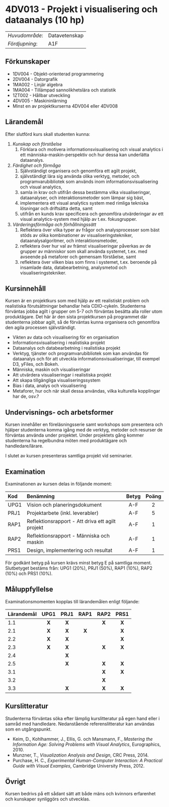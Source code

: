 # 4DV013 - Projekt i visualisering och dataanalys (10 hp)

|     |     |
| --- | --- | 
| *Huvudområde*: | Datavetenskap | 
| *Fördjupning*: | A1F | 

## Förkunskaper

- 1DV004 - Objekt-orienterad programmering
- 2DV004 - Datorgrafik
- 1MA002 - Linjär algebra
- 1MA004 - Tillämpad sannolikhetslära och statistik
- 1ZT002 - Hållbar utveckling
- 4DV005 - Maskininlärning
- Minst en av projektkurserna 4DV004 eller 4DV008

## Lärandemål

Efter slutförd kurs skall studenten kunna:

1. *Kunskap och förståelse*
    1. Förklara och motivera informationsvisualisering och visual analytics i ett människa-maskin-perspektiv och hur dessa kan underlätta dataanalys.
2. *Färdighet och förmåga*
    1. Självständigt organisera och genomföra ett agilt projekt,
    2. självständigt lära sig använda olika verktyg, metoder, och programvarubibliotek som används inom informationsvisualisering och visual analytics,
    3. samla in krav och utifrån dessa bestämma vilka visualiseringar, dataanalyser, och interaktionsmetoder som lämpar sig bäst,
    4. implementera ett visual analytics system med rimliga tekniska lösningar och driftsätta detta, samt
    5. utifrån en kunds krav specificera och genomföra utvärderingar av ett visual analytics-system med hjälp av t.ex. fokusgrupper.
3. *Värderingsförmåga och förhållningssätt*
    1. Reflektera över vilka typer av frågor och analysprocesser som bäst stöds av olika kombinationer av visualiseringstekniker, dataanalysalgoritmer, och interaktionsmetoder,
    2. reflektera över hur val av främst visualiseringar påverkas av de grupper av människor som skall använda systemet, t.ex. med avseende på metaforer och gemensam förståelse, samt
    3. reflektera över vilken bias som finns i systemet, t.ex. beroende på insamlade data, databearbetning, analysmetod och visualiseringstekniker.

## Kursinnehåll

Kursen är en projektkurs som med hjälp av ett realistiskt problem och realistiska förutsättningar behandlar hela CDIO-cykeln. Studenterna förväntas jobba agilt i grupper om 5-7 och förväntas besätta alla roller utom produktägare.  Det här är den sista projektkursen på programmet där studenterna jobbar agilt, så de förväntas kunna organisera och genomföra den agila processen självständigt. 

- Vikten av data och visualisering för en organisation
- Informationsvisualisering i realistiska projekt
- Dataanalys och databearbetning i realistiska projekt 
- Verktyg, tjänster och programvarubibliotek som kan användas för dataanalys och för att utveckla informationsvisualiseringar, till exempel D3, yFiles, och Bokeh.
- Människa, maskin och visualiseringar
- Att utvärdera visualiseringar i realistiska projekt 
- Att skapa tillgängliga visualiseringssystem
- Bias i data, analys och visualisering
- Metaforer, hur och när skall dessa användas, vilka kulturella kopplingar har de, osv.?

## Undervisnings- och arbetsformer

Kursen innehåller en föreläsningsserie samt workshops som presentera och hjälper studenterna  komma igång med de verktyg, metoder och resurser de förväntas använda under projektet. Under projektets gång kommer studenterna ha regelbundna möten med produktägare och handledare/lärare.  
 
I slutet av kursen presenteras samtliga projekt vid seminarier.

## Examination

Examinationen av kursen delas in följande moment:

| Kod  | Benämning                                        | Betyg | Poäng |  
| :--- | :--------------------------------------          | :---: | :---: |  
| UPG1 | Vision och planeringsdokument                    | A-F   | 2     |  
| PRJ1 | Projektarbete (inkl. leverabler)                 | A-F   | 5     |  
| RAP1 | Reflektionsrapport - Att driva ett agilt projekt | A-F   | 1     |  
| RAP2 | Reflektionsrapport - Människa och maskin        | A-F   | 1     |  
| PRS1 | Design, implementering och resultat              | A-F   | 1     |  

För godkänt betyg på kursen krävs minst betyg E på samtliga moment. Slutbetyget bestäms från: UPG1 (20%), PRJ1 (50%), RAP1 (10%), RAP2 (10%) och PRS1 (10%).

## Måluppfyllelse

Examinationsmomenten kopplas till lärandemålen enligt följande:

| Lärandemål | UPG1  | PRJ1  | RAP1  | RAP2  | PRS1  |
| :--------- | :---: | :---: | :---: | :---: | :---: |
| 1.1        | **X** | **X** |       | **X** | **X** |
| 2.1        | **X** | **X** | **X** |       | **X** |
| 2.2        | **X** | **X** |       |       | **X** |
| 2.3        | **X** | **X** |       | **X** | **X** |
| 2.4        |       | **X** |       |       |       |
| 2.5        |       | **X** |       | **X** | **X** |
| 3.1        |       |       |       | **X** | **X** |
| 3.2        |       |       |       | **X** |       |
| 3.3        |       | **X** |       | **X** | **X** |

## Kurslitteratur

Studenterna förväntas söka efter lämplig kurslitteratur på egen hand eller i samråd med handledare. Nedanstående referenslitteratur kan användas som en utgångspunkt.

- Keim, D., Kohlhammer, J., Ellis, G. och Mansmann, F., *Mastering the Information Age: Solving Problems with Visual Analytics*, Eurographics, 2010.
- Munzner, T., *Visualization Analysis and Design*, CRC Press, 2014. 
- Purchase, H. C., *Experimental Human-Computer Interaction: A Practical Guide with Visual Examples*, Cambridge University Press, 2012. 

## Övrigt

Kursen bedrivs på ett sådant sätt att både mäns och kvinnors erfarenhet och kunskaper synliggörs och utvecklas.
